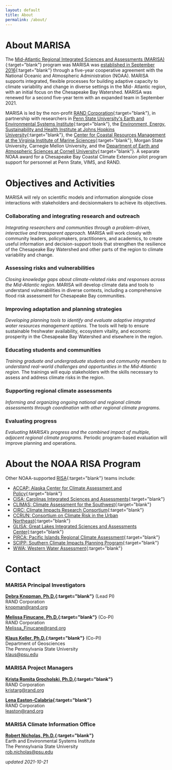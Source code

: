 ```yaml
---
layout: default
title: About
permalink: /about/
---
```


# About MARISA
The [Mid-Atlantic Regional Integrated Sciences and Assessments (MARISA)](http://www.midatlanticrisa.org){:target="blank"} program was MARISA was [established in September 2016](http://news.psu.edu/story/436700/2016/11/09/research/mid-atlantic-regional-integrated-sciences-and-assessments){:target="blank"} through a five-year cooperative agreement with the National Oceanic and Atmospheric Administration (NOAA). MARISA supports integrated, flexible processes for building adaptive capacity to climate variability and change in diverse settings in the Mid- Atlantic region, with an initial focus on the Chesapeake Bay Watershed. MARISA was renewed for a second five-year term with an expanded team in September 2021.

MARISA is led by the non-profit [RAND Corporation](http://rand.org){:target="blank"}, in partnership with researchers in [Penn State University's Earth and Environmental Systems Institute](http://www.eesi.psu.edu){:target="blank"}, the [Environment, Energy, Sustainability and Health Institute at Johns Hopkins University](http://e2shi.jhu.edu/){:target="blank"}, the [Center for Coastal Resources Management at the Virginia Institute of Marine Sciences](https://www.vims.edu/ccrm/index.php){:target="blank"}, Morgan State University, Carnegie Mellon University, and the [Department of Earth and Atmospheric Sciences at Cornell University](http://www.eas.cornell.edu/){:target="blank"}. A separate NOAA award for a Chesapeake Bay Coastal Climate Extension pilot program support for personnel at Penn State, VIMS, and RAND.


# Objectives and Activities

MARISA will rely on scientific models and information alongside close interactions with stakeholders and decisionmakers to achieve its objectives.

### Collaborating and integrating research and outreach
*Integrating researchers and communities through a problem-driven, interactive and transparent approach.* MARISA will work closely with community leaders, policymakers, practitioners, and academics, to create useful information and decision-support tools that strengthen the resilience of the Chesapeake Bay Watershed and other parts of the region to climate variability and change.

### Assessing risks and vulnerabilities
*Closing knowledge gaps about climate-related risks and responses across the Mid-Atlantic region.* MARISA will develop climate data and tools to understand vulnerabilities in diverse contexts, including a comprehensive flood risk assessment for Chesapeake Bay communities.

### Improving adaptation and planning strategies
*Developing planning tools to identify and evaluate adaptive integrated water resources management options.* The tools will help to ensure sustainable freshwater availability, ecosystem vitality, and economic prosperity in the Chesapeake Bay Watershed and elsewhere in the region.

### Educating students and communities
*Training graduate and undergraduate students and community members to understand real-world challenges and opportunities in the Mid-Atlantic region.* The trainings will equip stakeholders with the skills necessary to assess and address climate risks in the region.

### Supporting regional climate assessments
*Informing and organizing ongoing national and regional climate assessments through coordination with other regional climate programs.*

### Evaluating progress
*Evaluating MARISA’s progress and the combined impact of multiple, adjacent regional climate programs.* Periodic program-based evaluation will improve planning and operations.


# About the NOAA RISA Program

Other NOAA-supported [RISA](https://cpo.noaa.gov/Meet-the-Divisions/Climate-and-Societal-Interactions/RISA/About-RISA){:target="blank"} teams include:

- [ACCAP: Alaska Center for Climate Assessment and Policy](https://accap.uaf.edu/){:target="blank"}
- [CISA: Carolinas Integrated Sciences and Assessments](http://www.cisa.sc.edu/){:target="blank"}
- [CLIMAS: Climate Assessment for the Southwest](http://www.climas.arizona.edu/){:target="blank"}
- [CIRC: Climate Impacts Research Consortium](http://pnwcirc.org/circ){:target="blank"}
- [CCRUN: Consortium on Climate Risk in the Urban Northeast](http://www.ccrun.org/){:target="blank"}
- [GLISA: Great Lakes Integrated Sciences and Assessments Center](http://glisa.umich.edu/){:target="blank"}
- [PIRCA: Pacific Islands Regional Climate Assessment](http://www.pacificrisa.org/){:target="blank"}
- [SCIPP: Southern Climate Impacts Planning Program](http://www.southernclimate.org/){:target="blank"}
- [WWA: Western Water Assessment](http://wwa.colorado.edu/){:target="blank"}


# Contact

### MARISA Principal Investigators

**[Debra Knopman, Ph.D.](https://www.rand.org/about/people/k/knopman_debra.html){:target="blank"}** (Lead PI)  
RAND Corporation  
[knopman@rand.org](mailto:knopman@rand.org)

**[Melissa Finucane, Ph.D.](https://www.rand.org/about/people/f/finucane_melissa_l.html){:target="blank"}** (Co-PI)  
RAND Corporation  
[Melissa_Finucane@rand.org](mailto:Melissa_Finucane@rand.org)

**[Klaus Keller, Ph.D.](https://personal.ems.psu.edu/~kzk10/){:target="blank"}** (Co-PI)  
Department of Geosciences  
The Pennsylvania State University  
[klaus@psu.edu](mailto:klaus@psu.edu)


### MARISA Project Managers

**[Krista Romita Grocholski, Ph.D.](https://www.rand.org/about/people/r/romita_grocholski_krista.html){:target="blank"}**  
RAND Corporation  
[kristarg@rand.org](mailto:kristarg@rand.org)

**[Lena Easton-Calabria](https://www.rand.org/about/people/e/easton-calabria_lena.html){:target="blank"}**  
RAND Corporation  
[leaston@rand.org](mailto:leaston@rand.org)


### MARISA Climate Information Office

**[Robert Nicholas, Ph.D.](http://www.eesi.psu.edu/~ren10){:target="blank"}**  
Earth and Environmental Systems Institute  
The Pennsylvania State University  
[rob.nicholas@psu.edu](mailto:rob.nicholas@psu.edu)  

*updated 2021-10-21*